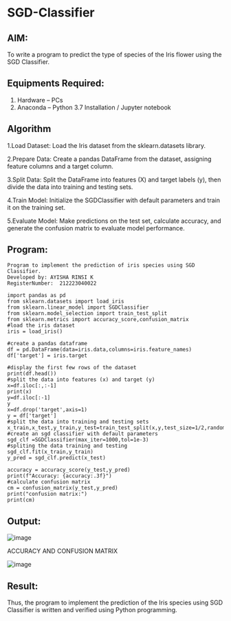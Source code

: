 # SGD-Classifier
## AIM:
To write a program to predict the type of species of the Iris flower using the SGD Classifier.

## Equipments Required:
1. Hardware – PCs
2. Anaconda – Python 3.7 Installation / Jupyter notebook

## Algorithm
1.Load Dataset: Load the Iris dataset from the sklearn.datasets library.

2.Prepare Data: Create a pandas DataFrame from the dataset, assigning feature columns and a target column.

3.Split Data: Split the DataFrame into features (X) and target labels (y), then divide the data into training and testing sets.

4.Train Model: Initialize the SGDClassifier with default parameters and train it on the training set.

5.Evaluate Model: Make predictions on the test set, calculate accuracy, and generate the confusion matrix to evaluate model performance.

## Program:
```
Program to implement the prediction of iris species using SGD Classifier.
Developed by: AYISHA RINSI K
RegisterNumber:  212223040022
```
```
import pandas as pd
from sklearn.datasets import load_iris
from sklearn.linear_model import SGDClassifier
from sklearn.model_selection import train_test_split
from sklearn.metrics import accuracy_score,confusion_matrix
#load the iris dataset
iris = load_iris()

#create a pandas dataframe
df = pd.DataFrame(data=iris.data,columns=iris.feature_names)
df['target'] = iris.target

#display the first few rows of the dataset
print(df.head())
#split the data into features (x) and target (y)
x=df.iloc[:,:-1]
print(x)
y=df.iloc[:-1]
y
x=df.drop('target',axis=1)
y = df['target']
#split the data into training and testing sets
x_train,x_test,y_train,y_test=train_test_split(x,y,test_size=1/2,random_state=42)
#create an sgd classifier with default parameters
sgd_clf =SGDClassifier(max_iter=1000,tol=1e-3)
#spliting the data training and testing
sgd_clf.fit(x_train,y_train)
y_pred = sgd_clf.predict(x_test)

accuracy = accuracy_score(y_test,y_pred)
print(f"Accuracy: {accuracy:.3f}")
#calculate confusion matrix
cm = confusion_matrix(y_test,y_pred)
print("confusion matrix:")
print(cm)
```
## Output:

![image](https://github.com/user-attachments/assets/486b9642-cbf1-4952-bb33-14c7d0feecbd)

ACCURACY AND CONFUSION MATRIX

![image](https://github.com/user-attachments/assets/9651090e-6a7d-4733-9836-228e91188686)


## Result:
Thus, the program to implement the prediction of the Iris species using SGD Classifier is written and verified using Python programming.
